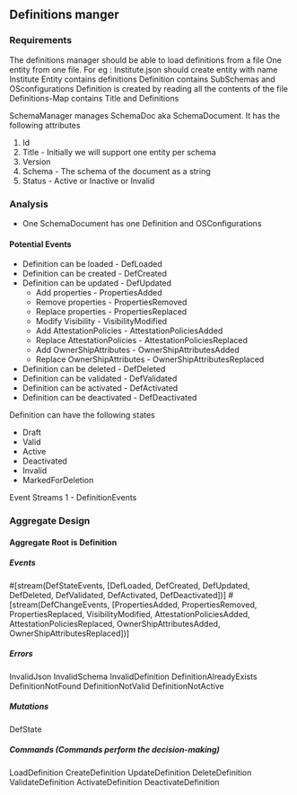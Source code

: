 ## Definitions manger 

### Requirements
The definitions manager should be able to load definitions from a file 
One entity from one file. For eg : Institute.json should create entity with name Institute
Entity contains definitions
Definition contains SubSchemas and OSconfigurations 
Definition is created by reading all the contents of the file
Definitions-Map contains Title and Definitions

SchemaManager manages SchemaDoc aka SchemaDocument. 
It has the following attributes
1. Id
2. Title - Initially we will support one entity per schema
3. Version
4. Schema - The schema of the document as a string
5. Status - Active or Inactive or Invalid 

### Analysis
- One SchemaDocument has one Definition and OSConfigurations
#### Potential Events
- Definition can be loaded - DefLoaded
- Definition can be created - DefCreated
- Definition can be updated - DefUpdated
  - Add properties - PropertiesAdded
  - Remove properties - PropertiesRemoved
  - Replace properties - PropertiesReplaced
  - Modify Visibility - VisibilityModified
  - Add AttestationPolicies - AttestationPoliciesAdded
  - Replace AttestationPolicies - AttestationPoliciesReplaced
  - Add OwnerShipAttributes - OwnerShipAttributesAdded
  - Replace OwnerShipAttributes - OwnerShipAttributesReplaced
- Definition can be deleted - DefDeleted
- Definition can be validated - DefValidated
- Definition can be activated - DefActivated
- Definition can be deactivated - DefDeactivated

Definition can have the following states
- Draft
- Valid
- Active
- Deactivated
- Invalid
- MarkedForDeletion

Event Streams
1 - DefinitionEvents

### Aggregate Design
#### Aggregate Root is Definition 
##### Events 
#[stream(DefStateEvents, [DefLoaded, DefCreated, DefUpdated, DefDeleted, DefValidated, DefActivated, DefDeactivated])]
#[stream(DefChangeEvents, [PropertiesAdded, PropertiesRemoved, PropertiesReplaced, VisibilityModified, AttestationPoliciesAdded, AttestationPoliciesReplaced, OwnerShipAttributesAdded, OwnerShipAttributesReplaced])]

##### Errors 
InvalidJson
InvalidSchema
InvalidDefinition
DefinitionAlreadyExists
DefinitionNotFound
DefinitionNotValid
DefinitionNotActive

##### Mutations
DefState 

##### Commands (Commands perform the decision-making)
LoadDefinition
CreateDefinition
UpdateDefinition
DeleteDefinition
ValidateDefinition
ActivateDefinition
DeactivateDefinition

```








